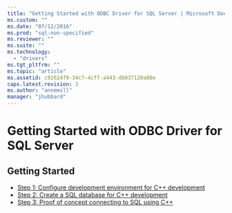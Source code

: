 ```yaml
---
title: "Getting Started with ODBC Driver for SQL Server | Microsoft Docs"
ms.custom: ""
ms.date: "07/12/2016"
ms.prod: "sql-non-specified"
ms.reviewer: ""
ms.suite: ""
ms.technology: 
  - "drivers"
ms.tgt_pltfrm: ""
ms.topic: "article"
ms.assetid: c92624f9-34c7-4cff-a443-db037120a88e
caps.latest.revision: 3
ms.author: "annemill"
manager: "jhubbard"
---
```

# Getting Started with ODBC Driver for SQL Server
## Getting Started  
* [Step 1: Configure development environment for C++ development](../../connect/odbc/step-1--configure-development-environment-for-c---development.md)  
* [Step 2: Create a SQL database for C++ development](../../connect/odbc/step-2--create-a-sql-database-for-c---development.md)  
* [Step 3: Proof of concept connecting to SQL using C++](../../connect/odbc/step-3--proof-of-concept-connecting-to-sql-using-c--.md)